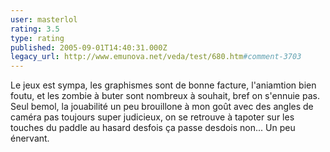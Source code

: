 ```yaml
---
user: masterlol
rating: 3.5
type: rating
published: 2005-09-01T14:40:31.000Z
legacy_url: http://www.emunova.net/veda/test/680.htm#comment-3703
---
```

Le jeux est sympa, les graphismes sont de bonne facture, l'aniamtion bien foutu, et les zombie à buter sont nombreux à souhait, bref on s'ennuie pas. Seul bemol, la jouabilité un peu brouillone à mon goût avec des angles de caméra pas toujours super judicieux, on se retrouve à tapoter sur les touches du paddle au hasard desfois ça passe desdois non... Un peu énervant.